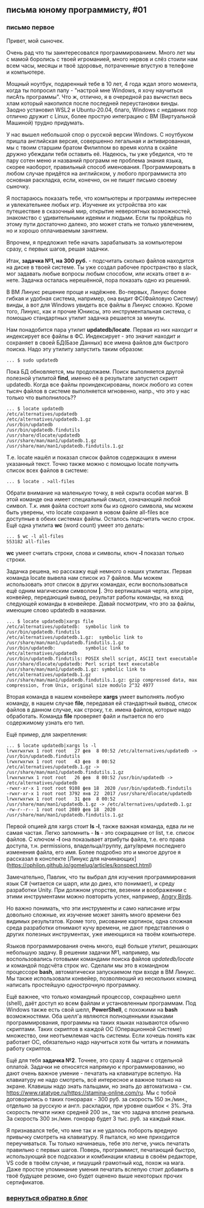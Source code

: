 ## письма юному программисту, #01

### письмо первое

Привет, мой сыночек.

Очень рад что ты заинтересовался программированием. Много лет мы с мамой
боролись с твоей игроманией, много нервов и слёз стоили нам всем часы,
месяцы и твоё здоровье, потраченные впустую в телефоне и компьютере.

Мощный ноутбук, подаренный тебе в 10 лет, 4 года ждал этого момента, когда
ты попросил папу - "настрой мне Windows, я хочу научиться писАть программы".
Что ж, отлично, я в очередной раз вычистил весь хлам который накопился
после последней переустановки винды. Заодно установил WSL2 и Ubuntu-20.04,
благо, Windows с недавних пор отлично дружит с Linux, более простую
интеграцию с ВМ (Виртуальной Машиной) трудно придумать.

У нас вышел небольшой спор о русской версии Windows. С ноутбуком пришла
английская версия, совершенно легальная и активированная, мы с твоим старшим
братом Филиппом во время колла в скайпе дружно убеждали тебя оставить её.
Надеюсь, ты уже убедился, что те пару сотен меню и названий программ
не проблема знания языка, скорее наоборот, правильный способ именования.
Программировать в любом случае придётся на английском, у любого программиста
это основная раскладка, если, конечно, он не пишет письмо своему сыночку.

Я постараюсь показать тебе, что компьютеры и программы интереснее и
увлекательнее любых игр. Изучение их устройства это как путешествие
в сказочный мир, открытие невероятных возможностей, знакомство с
удивительными идеями и людьми. Если ты пройдёшь по этому пути достаточно
далеко, это может стать не только увлечением, но и хорошо оплачиваемым
занятием.

Впрочем, я предложил тебе начать зарабатывать за компьютером сразу,
с первых шагов, решая задачки.

Итак, **задачка №1, на 300 руб.** - подсчитать сколько файлов находится на
диске в твоей системе. Ты уже создал рабочее пространство в slack, мог
задавать любые вопросы любым способом, или искать ответ в и-нете. Задачка
осталась нерешённой, пора показать одно из решений.

В ВМ Линукс решение проще и надёжнее. Во-первых, Линукс более гибкая и
удобная система, например, она видит ФС(Файловую Систему) винды, а вот
для Windows увидеть все файлы в Линукс сложно. Кроме того, Линукс, как
и прочие Юниксы, это инструментальная система, с помощью стандартных
утилит задачка решается за минуты.

Нам понадобится пара утилит **updatedb/locate**. Первая из них находит
и индексирует все файлы в ФС. Индексирует - это значит находит
и сохраняет в своей БД(Базе Данных) все имена файлов для быстрого поиска.
Надо эту утилиту запустить таким образом:

    ... $ sudo updatedb

Пока БД обновляется, мы продолжаем. Поиск выполняется другой полезной
утилитой **find**, именно её в результате запустил скрипт updatedb. Когда
все файлы проиндексированы, поиск любого из сотен тысяч файлов в системе
выполняется мгновенно, напр., что это у нас только что выполнилось??

    ... $ locate updatedb
    /etc/alternatives/updatedb     
    /etc/alternatives/updatedb.1.gz
    /usr/bin/updatedb
    /usr/bin/updatedb.findutils
    /usr/share/dlocate/updatedb
    /usr/share/man/man1/updatedb.1.gz
    /usr/share/man/man1/updatedb.findutils.1.gz

Т.е. locate нашёл и показал список файлов содержащих в имени указанный текст.
Точно также можно с помощью locate получить список всех файлов в системе:

    ... $ locate . >all-files

Обрати внимание на маленькую точку, в ней скрыта особая магия. В этой команде
она имеет специальный смысл, означающий любой символ. Т.к. имя файла состоит
хотя бы из одного символа, мы можем быть уверены, что locate сохранил в новом
файле all-files все доступные в обеих системах файлы. Осталось подсчитать
число строк. Ещё одна утилита **wc** (word count) умеет это делать:

    ... $ wc -l all-files
    553182 all-files

**wc** умеет считать строки, слова и символы, ключ **-l** показал только строки.

Задачка решена, но расскажу ещё немного о наших утилитах. Первая команда
locate вывела нам список из 7 файлов. Мы можем использовать этот список
в других командах, если воспользоваться ещё одним магическим символом **|**.
Это вертикальная черта, или pipe, конвейер, передающий вывод, результат
работы команды, на вход следующей команды в конвейере. Давай посмотрим,
что это за файлы, имеющие слово updatedb в названии.

    ... $ locate updatedb|xargs file
    /etc/alternatives/updatedb:  symbolic link to /usr/bin/updatedb.findutils
    /etc/alternatives/updatedb.1.gz:  symbolic link to /usr/share/man/man1/updatedb.findutils.1.gz
    /usr/bin/updatedb:           symbolic link to /etc/alternatives/updatedb
    /usr/bin/updatedb.findutils: POSIX shell script, ASCII text executable
    /usr/share/dlocate/updatedb: Perl script text executable
    /usr/share/man/man1/updatedb.1.gz: symbolic link to /etc/alternatives/updatedb.1.gz
    /usr/share/man/man1/updatedb.findutils.1.gz: gzip compressed data, max compression, from Unix, original size modulo 2^32 4977

Вторая команда в нашем конвейере **xargs** умеет выполнять любую команду,
в нашем случае **file**, передавая ей стандартный вывод, список файлов в
данном случае, как строку, т.е. имена файлов, которые надо обработать.
Команда **file** проверяет файл и пытается по его содержимому узнать его тип.

Ещё пример, для закрепления:

    ... $ locate updatedb|xargs ls -l
    lrwxrwxrwx 1 root root   27 фев  8 00:52 /etc/alternatives/updatedb -> /usr/bin/updatedb.findutils
    lrwxrwxrwx 1 root root   43 фев  8 00:52 /etc/alternatives/updatedb.1.gz -> /usr/share/man/man1/updatedb.findutils.1.gz
    lrwxrwxrwx 1 root root   26 фев  8 00:52 /usr/bin/updatedb -> /etc/alternatives/updatedb
    -rwxr-xr-x 1 root root 9108 фев 18  2020 /usr/bin/updatedb.findutils
    -rwxr-xr-x 1 root root 3792 янв 22  2017 /usr/share/dlocate/updatedb
    lrwxrwxrwx 1 root root   31 фев  8 00:52 /usr/share/man/man1/updatedb.1.gz -> /etc/alternatives/updatedb.1.gz
    -rw-r--r-- 1 root root 2089 фев 18  2020 /usr/share/man/man1/updatedb.findutils.1.gz

Первой опцией для xargs стоит **ls -l**, также важная команда, едва ли не самая частая.
Легко запомнить - **ls** - это сокращение от list, т.е. список файлов.
С ключом **-l** она показывает атрибуты файла, т.е. его права доступа, т.н. permissions,
 владельца/группу, дату/время последнего изменения файла, его имя. Более подробно это и многое
другое я рассказал в конспекте [Линукс для начинающих]
(<https://ophilon.github.io/gomelug/articles/konspect.html>)

Замечательно, Павлик, что ты выбрал для изучения программирования язык C#
(читается си шарп, или до диез, кто понимает), и среду разработки Unity.
При должном упорстве, везении и воображении с этими инструментами можно
повторить успех, например, [Angry Birds](https://habr.com/ru/company/nevosoft/blog/159803/).

Но важно понимать, что эти инструменты и само написание игры довольно
сложные, их изучение может занять много времени без видимых результатов.
Кроме того, рисование картинок, одна сложная среда разработки отнимают
кучу времени, не дают представления о других полезных инструментах,
уже имеющихся на твоём компьютере.

Языков программирования очень много, ещё больше утилит, решающих небольшую
задачу. В решении задачки №1, например, мы воспользовались готовыми командами
поиска файлов *updatedb/locate* и командой подсчёта строк *wc*. Сделали
мы это в командном процессоре **bash**, автоматически запускаемом при
входе в ВМ Линукс. Мы также использовали конвейер, позволяющий из нескольких
команд написать простейшую однострочную программку.

Ещё важнее, что только командный процессор, сокращённо шелл (shell), даёт
доступ ко всем файлам и установленным программам. Под Windows также есть
свой шелл, **PowerShell**, с похожими на **bash** возможностями. Оба шелл'а
являются полноценными языками программирования, программы на таких языках
называются обычно скриптами. Таких скриптов в каждой ОС (Операционной
Системе) множество, они неотъемлемая часть системы. Если хочешь понять
как работает ОС, обязательно надо научиться хотя бы читать и понимать
работу скриптов.

Ещё для тебя **задачка №2**. Точнее, это сразу 4 задачи с отдельной оплатой.
Задачки не относятся напрямую к программированию, но дают очень важное
умение - печатать на клавиатуре вслепую. На клавиатуру не надо смотреть,
всё интересное и важное только на экране. Клавишы надо знать пальцами,
но знать до автоматизма - см. <https://www.ratatype.ru/https://stamina-online.com/ru>.
Мы с тобой договорились о таких гонорарах - 300 руб. за скорость
150 зн./мин., отдельно за русскую и англ. раскладки, при уровне
ошибок < 3%. Эта скорость печати ниже средней 200 зн.,
так что задача вполне реальна. За скорость 300 зн./мин. гонорар
будет 3 тыс. руб. за каждый язык.

Я признавался тебе, что мне так и не удалось побороть вредную привычку
смотреть на клавиатуру. Я пытался, но мне приходится переучиваться.
Ты только начинаешь, тебе это легче, учись печатать правильно с первых шагов.
Поверь, программист, печатающий быстро, использующий все подсказки и
комбинации клавиш в своём редакторе, VS code в твоём случае,
и пишущий грамотный код, похож на мага. Даже простое упоминание
умения печатать вслепую стоит добавить в твоё будущее резюме,
оно будет оценено выше некоторых прочих сертификатов.

### **[вернуться обратно в блог](index.md)**
